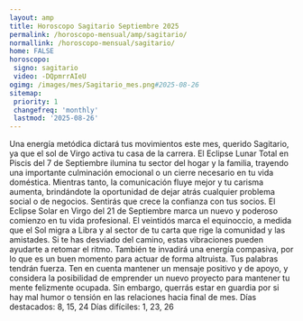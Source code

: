 ```yaml
---
layout: amp
title: Horoscopo Sagitario Septiembre 2025 
permalink: /horoscopo-mensual/amp/sagitario/
normallink: /horoscopo-mensual/sagitario/
home: FALSE
horoscopo:
 signo: sagitario
 video: -DQpmrrAIeU
ogimg: /images/mes/Sagitario_mes.png#2025-08-26
sitemap:
 priority: 1
 changefreq: 'monthly'
 lastmod: '2025-08-26'
---
```



Una energía metódica dictará tus movimientos este mes, querido Sagitario, ya que el sol de Virgo activa tu casa de la carrera. El Eclipse Lunar Total en Piscis del 7 de Septiembre ilumina tu sector del hogar y la familia, trayendo una importante culminación emocional o un cierre necesario en tu vida doméstica.
Mientras tanto, la comunicación fluye mejor y tu carisma aumenta, brindándote la oportunidad de dejar atrás cualquier problema social o de negocios. Sentirás que crece la confianza con tus socios. El Eclipse Solar en Virgo del 21 de Septiembre marca un nuevo y poderoso comienzo en tu vida profesional.
El veintidós marca el equinoccio, a medida que el Sol migra a Libra y al sector de tu carta que rige la comunidad y las amistades. Si te has desviado del camino, estas vibraciones pueden ayudarte a retomar el ritmo. También te invadirá una energía compasiva, por lo que es un buen momento para actuar de forma altruista.
Tus palabras tendrán fuerza. Ten en cuenta mantener un mensaje positivo y de apoyo, y considera la posibilidad de emprender un nuevo proyecto para mantener tu mente felizmente ocupada. Sin embargo, querrás estar en guardia por si hay mal humor o tensión en las relaciones hacia final de mes.
Días destacados: 8, 15, 24
Días difíciles: 1, 23, 26
